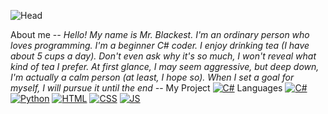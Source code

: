 ![Head](https://gifer.com/ru/gifs/%D0%B3%D0%BE%D1%80%D0%BE%D0%B4)

About me -_-
Hello! My name is Mr. Blackest. I'm an ordinary person who loves programming. I'm a beginner C# coder. I enjoy drinking tea (I have about 5 cups a day). Don't even ask why it's so much, I won't reveal what kind of tea I prefer. At first glance, I may seem aggressive, but deep down, I'm actually a calm person (at least, I hope so). When I set a goal for myself, I will pursue it until the end -_-
My Project
[![C#](https://img.shields.io/badge/-DarkSide-090909?style=for-the-badge&logo=Discord)](https://discord.gg/6EqJgasQ)
Languages
[![C#](https://img.shields.io/badge/-Sharp-090909?style=for-the-badge&logo=C)](https://ru.wikipedia.org/wiki/C_Sharp)
[![Python](https://img.shields.io/badge/-Python-090909?style=for-the-badge&logo=Python)](https://ru.wikipedia.org/wiki/Python)
[![HTML](https://img.shields.io/badge/-Html-090909?style=for-the-badge&logo=Html)](https://ru.wikipedia.org/wiki/HTML)
[![CSS](https://img.shields.io/badge/-CSS-090909?style=for-the-badge&logo=CSS)](https://ru.wikipedia.org/wiki/CSS)
[![JS](https://img.shields.io/badge/-CSS-090909?style=for-the-badge&logo=CSS)](https://ru.wikipedia.org/wiki/JS)
